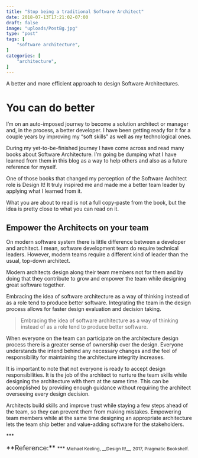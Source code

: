 ```yaml
---
title: "Stop being a traditional Software Architect"
date: 2018-07-13T17:21:02-07:00
draft: false
image: "uploads/PostBg.jpg"
type: "post"
tags: [
    "software architecture",
]
categories: [
    "architecture",
]
---
```

A better and more efficient approach to design Software Architectures.
<!--more-->
# You can do better

I’m on an auto-imposed journey to become a solution architect or manager and, in the process, a better developer. I have been getting ready for it for a couple years by improving my “soft skills” as well as my technological ones. 

During my yet-to-be-finished journey I have come across and read many books about Software Architecture. I’m going be dumping what I have learned from them in this blog as a way to help others and also as a future reference for myself.

One of those books that changed my perception of the Software Architect role is Design It! It truly inspired me and made me a better team leader by applying what I learned from it. 

What you are about to read is not a full copy-paste from the book, but the idea is pretty close to what you can read on it. 
## Empower the Architects on your team

On modern software system there is little difference between a developer and architect. I mean, software development team do require technical leaders. However, modern teams require a different kind of leader than the usual, top-down architect.

Modern architects design along their team members not for them and by doing that they contribute to grow and empower the team while designing great software together.

Embracing the idea of software architecture as a way of thinking instead of as a role tend to produce better software. Integrating the team in the design process allows for faster design evaluation and decision taking.

> Embracing the idea of software architecture as a way of thinking instead of as a role tend to produce better software.

When everyone on the team can participate on the architecture design process there is a greater sense of ownership over the design. Everyone understands the intend behind any necessary changes and the feel of responsibility for maintaining the architecture integrity increases.

It is important to note that not everyone is ready to accept design responsibilities. It is the job of the architect to nurture the team skills while designing the architecture with them at the same time. This can be accomplished by providing enough guidance without requiring the architect overseeing every design decision.

Architects build skills and improve trust while staying a few steps ahead of the team, so they can prevent them from making mistakes. Empowering team members while at the same time designing an appropriate architecture lets the team ship better and value-adding software for the stakeholders.
<p>***</p>
<span style="font-size: 18px;">**Reference:** </span>
***
<span style="font-size: 12px;">Michael Keeling, __Design It!__, 2017, Pragmatic Bookshelf.</span>



